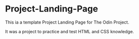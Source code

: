 # Project-Landing-Page

This ia a template Project Landing Page for The Odin Project.

It was a project to practice and test HTML and CSS knowledge.
